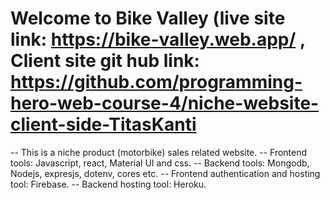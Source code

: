 # Welcome to Bike Valley (live site link: https://bike-valley.web.app/ , Client site git hub link: https://github.com/programming-hero-web-course-4/niche-website-client-side-TitasKanti

-- This is a niche product (motorbike) sales related website.
-- Frontend tools: Javascript, react,  Material UI and css.
-- Backend tools: Mongodb, Nodejs, expresjs, dotenv, cores etc.
-- Frontend authentication and hosting tool: Firebase.
-- Backend hosting tool: Heroku.